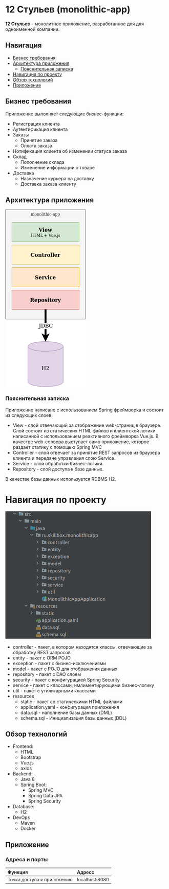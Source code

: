 # 12 Стульев (monolithic-app)
__12 Стульев__ - монолитное приложение, разработанное для для одноименной компании.

## Навигация

- [Бизнес требования](#Бизнес-требования)
- [Архитектура приложения](#Архитектура-приложения)
    - [Пояснительная записка](#Пояснительная-записка)
- [Навигация по проекту](#Навигация-по-проекту)
- [Обзор технологий](#Обзор-технологий)
- [Приложение](#Приложение)

## Бизнес требования

Приложение выполняет следующие бизнес-функции:
- Регистрация клиента
- Аутентификация клиента
- Заказы
    - Принятие заказа
    - Оплата заказа
- Нотификация клиента об изменении статуса заказа
- Склад
    - Пополнение склада
    - Изменение информации о товаре
- Доставка
    - Назначение курьера на доставку
    - Доставка заказа клиенту

## Архитектура приложения
![image](images/Architecture.png)

### Пояснительная записка
Приложение написано с использованием Spring фреймворка и состоит из следующих слоев:
- View - слой отвечающий за отображение web-страниц в браузере. Слой состоит из статических HTML файлов и клиентской 
логики написанной с использованием реактивного фреймворка Vue.js. В качестве web-сервера выступает само приложение,
которое раздает статику с помощью Spring MVC
- Controller - слой отвечает за принятие REST запросов из браузера клиента и передаче управления слою Service.
- Service - слой обработки бизнес-логики.
- Repository - слой доступа к базе данных.

В качестве базы данных используется RDBMS H2. 

# Навигация по проекту
![image](images/Project_structure.png)

- controller - пакет, в котором находятся классы, отвечающие за обработку REST запросов
- entity - пакет с ORM POJO
- exception - пакет с бизнес-исключениями
- model - пакет с POJO для отображения данных
- repository - пакет с DAO слоем
- security - пакет с конфигурацией Spring Security
- service - пакет с классами, имлиментирующими бизнес-логику
- util - пакет с утилитарными классами
- resources
    - static - пакет со статическими HTML файлами
    - application.yaml - конфигурация приложения
    - data.sql - наполнение базы данных (DML)
    - schema.sql - Инициализация базы данных (DDL)

## Обзор технологий
- Frontend:
    - HTML
    - Bootstrap
    - Vue.js
    - axios
- Backend:
    - Java 8
    - Spring Boot:
        - Spring MVC
        - Spring Data JPA
        - Spring Security
- Database:
    - H2
- DevOps
    - Maven
    - Docker

## Приложение

### Адреса и порты
| Функция     | Адресс |                  
|:-----------------|:-----|
|   Точка доступа к приложению   |    localhost:8080 | 